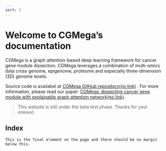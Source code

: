 ```yaml
---
sort: 1
---
```


# Welcome to CGMega’s documentation

CGMega is a graph attention-based deep learning framework for cancer gene module dissection. CGMega leverages a combination of multi-omics data cross genome, epigenome, proteome and especially three-dimension (3D) genome levels.

Source code is availabel at [CGMega GitHub repository(no link)](https://github.com) . For more information, please read our paper: [CGMega: dissecting cancer gene module with explainable graph attention network(no link)](https://www.nature.com/ncomms/).

>
> This website is still under the beta test phase. Thanks for your interest.
>

## Index



```
This is the final element on the page and there should be no margin below this.
```
